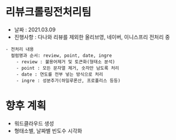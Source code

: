 
# 리뷰크롤링전처리팀
- 날짜 : 2021.03.09
- 진행사항 : 다나와 리뷰를 제외한 올리브영, 네이버, 이니스프리 전처리 중

```
- 전처리 내용
  컬럼명과 순서: review, point, date, ingre
    - review : 불용어제거 및 토큰화(형태소 분석)
    - point : 모든 문자열 제거, 숫자만 남도록 처리
    - date : 연도를 전부 넣는 방식으로 처리
    - ingre : 성분추가(하일루론산, 프로폴리스 등등)
```

# 향후 계획
- 워드클라우드 생성
- 형태소별, 날짜별 빈도수 시각화
